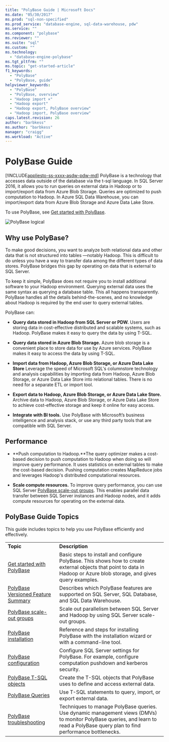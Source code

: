 ```yaml
---
title: "PolyBase Guide | Microsoft Docs"
ms.date: "05/30/2017"
ms.prod: "sql-non-specified"
ms.prod_service: "database-engine, sql-data-warehouse, pdw"
ms.service: ""
ms.component: "polybase"
ms.reviewer: ""
ms.suite: "sql"
ms.custom: ""
ms.technology: 
  - "database-engine-polybase"
ms.tgt_pltfrm: ""
ms.topic: "get-started-article"
f1_keywords: 
  - "PolyBase"
  - "PolyBase, guide"
helpviewer_keywords: 
  - "PolyBase"
  - "PolyBase, overview"
  - "Hadoop import ×"
  - "Hadoop export"
  - "Hadoop export, PolyBase overview"
  - "Hadoop import, PolyBase overview"
caps.latest.revision: 26
author: "barbkess"
ms.author: "barbkess"
manager: "craigg"
ms.workload: "Active"
---
```

# PolyBase Guide
[!INCLUDE[appliesto-ss-xxxx-asdw-pdw-md](../../includes/appliesto-ss-xxxx-xxxx-xxx-md.md)]
  PolyBase is a technology that accesses data outside of the database via the t-sql language.  In SQL Server 2016, it allows you to run queries on external data in Hadoop or to import/export data from Azure Blob Storage. Queries are optimized to push computation to Hadoop. In Azure SQL Data Warehouse, you can import/export data from Azure Blob Storage and Azure Data Lake Store.
  
  
 To use PolyBase, see [Get started with PolyBase](../../relational-databases/polybase/get-started-with-polybase.md).  
  
 ![PolyBase logical](../../relational-databases/polybase/media/polybase-logical.png "PolyBase logical")  
  
## Why use PolyBase?  
To make good decisions, you want to analyze both relational data and other data that is not structured into tables —notably Hadoop. This is difficult to do unless you have a way to transfer data among the different types of data stores. PolyBase bridges this gap by operating on data that is external to SQL Server.  
  
To keep it simple, PolyBase does not require you to install additional software to your Hadoop environment. Querying external data uses the same syntax as querying a database table. This all happens transparently. PolyBase handles all the details behind-the-scenes, and no knowledge about Hadoop is required by the end user to query external tables. 
  
 PolyBase can:  
  
-   **Query data stored in Hadoop from SQL Server or PDW.** Users are storing data in cost-effective distributed and scalable systems, such as Hadoop. PolyBase makes it easy to query the data by using T-SQL.  
  
-   **Query data stored in Azure Blob Storage.** Azure blob storage is a convenient place to store data for use by Azure services.  PolyBase makes it easy to access the data by using T-SQL.  
  
-   **Import data from Hadoop, Azure Blob Storage, or Azure Data Lake Store** Leverage the speed of Microsoft SQL's columnstore technology and analysis capabilities by importing data from Hadoop, Azure Blob Storage, or Azure Data Lake Store into relational tables. There is no need for a separate  ETL or import tool.  

-   **Export data to Hadoop, Azure Blob Storage, or Azure Data Lake Store.** Archive data to Hadoop, Azure Blob Storage, or Azure Data Lake Store to achieve cost-effective storage and keep it online for easy access.  
  
-   **Integrate with BI tools.** Use PolyBase with Microsoft’s business intelligence and analysis stack, or use any third party tools that are compatible with SQL Server.  
  
## Performance  
  
-   **Push computation to Hadoop.**The query optimizer makes a cost-based decision to push computation to Hadoop when doing so will improve query performance.  It uses statistics on external tables to make the cost-based decision. Pushing computation creates MapReduce jobs and leverages Hadoop's distributed computational resources.  
  
-   **Scale compute resources.** To improve query performance, you can use SQL Server [PolyBase scale-out groups](../../relational-databases/polybase/polybase-scale-out-groups.md). This enables parallel data transfer between SQL Server instances and Hadoop nodes, and it adds compute resources for operating on the external data.  
  
## PolyBase Guide Topics  
 This guide includes topics to help you use PolyBase efficiently and effectively.  
  
|||  
|-|-|  
|**Topic**|**Description**|  
|[Get started with PolyBase](../../relational-databases/polybase/get-started-with-polybase.md)|Basic steps to install and configure PolyBase. This shows how to create external objects that point to data in Hadoop or Azure blob storage, and gives query examples.|  
|[PolyBase Versioned Feature Summary](../../relational-databases/polybase/polybase-versioned-feature-summary.md)|Describes which  PolyBase features are supported on SQL Server, SQL Database, and SQL Data Warehouse.|  
|[PolyBase scale-out groups](../../relational-databases/polybase/polybase-scale-out-groups.md)|Scale out parallelism between SQL Server and Hadoop by using SQL Server scale-out groups.|  
|[PolyBase installation](../../relational-databases/polybase/polybase-installation.md)|Reference and steps for installing PolyBase with the installation wizard or with a command-line tool.|  
|[PolyBase configuration](../../relational-databases/polybase/polybase-configuration.md)|Configure SQL Server settings for PolyBase.  For example, configure computation pushdown and kerberos security.|  
|[PolyBase T-SQL objects](../../relational-databases/polybase/polybase-t-sql-objects.md)|Create the T-SQL objects that PolyBase uses to define and access external data.|  
|[PolyBase Queries](../../relational-databases/polybase/polybase-queries.md)|Use T-SQL statements to query, import, or export external data.|  
|[PolyBase troubleshooting](../../relational-databases/polybase/polybase-troubleshooting.md)|Techniques to manage PolyBase queries. Use dynamic management views (DMVs) to monitor PolyBase queries, and learn to read a PolyBase query plan to find performance bottlenecks.|  
  
  
